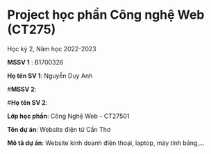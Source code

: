 # Project học phần Công nghệ Web (CT275)

Học kỳ 2, Năm học 2022-2023

**MSSV 1** : B1700326

**Họ tên SV 1**: Nguyễn Duy Anh

#**MSSV 2**:

#**Họ tên SV 2**:

**Lớp học phần**: Công Nghệ Web - CT27501

**Tên dự án**: Website điện tử Cần Thơ

**Mô tả dự án**: Website kinh doanh điện thoại, laptop, máy tính bảng,...

